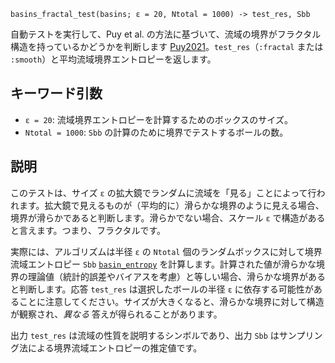 ```
basins_fractal_test(basins; ε = 20, Ntotal = 1000) -> test_res, Sbb
```

自動テストを実行して、Puy et al. の方法に基づいて、流域の境界がフラクタル構造を持っているかどうかを判断します [Puy2021](@cite)。`test_res`（`:fractal` または `:smooth`）と平均流域境界エントロピーを返します。

## キーワード引数

  * `ε = 20`: 流域境界エントロピーを計算するためのボックスのサイズ。
  * `Ntotal = 1000`: `Sbb` の計算のために境界でテストするボールの数。

## 説明

このテストは、サイズ `ε` の拡大鏡でランダムに流域を「見る」ことによって行われます。拡大鏡で見えるものが（平均的に）滑らかな境界のように見える場合、境界が滑らかであると判断します。滑らかでない場合、スケール `ε` で構造があると言えます。つまり、フラクタルです。

実際には、アルゴリズムは半径 `ε` の `Ntotal` 個のランダムボックスに対して境界流域エントロピー `Sbb` [`basin_entropy`](@ref) を計算します。計算された値が滑らかな境界の理論値（統計的誤差やバイアスを考慮）と等しい場合、滑らかな境界があると判断します。応答 `test_res` は選択したボールの半径 `ε` に依存する可能性があることに注意してください。サイズが大きくなると、滑らかな境界に対して構造が観察され、*異なる* 答えが得られることがあります。

出力 `test_res` は流域の性質を説明するシンボルであり、出力 `Sbb` はサンプリング法による境界流域エントロピーの推定値です。

